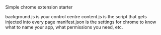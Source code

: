 Simple chrome extension starter

background.js is your control centre
content.js is the script that gets injected into every page
manifest.json is the settings for chrome to know what to name your app, what permissions you need, etc.